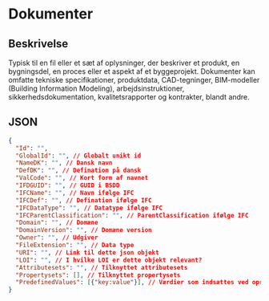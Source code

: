 # Dokumenter

## Beskrivelse

Typisk til en fil eller et sæt af oplysninger, der beskriver et produkt, en bygningsdel, en proces eller et aspekt af et byggeprojekt. Dokumenter kan omfatte tekniske specifikationer, produktdata, CAD-tegninger, BIM-modeller (Building Information Modeling), arbejdsinstruktioner, sikkerhedsdokumentation, kvalitetsrapporter og kontrakter, blandt andre.

## JSON

```json
{
  "Id": "",
  "GlobalId": "", // Globalt unikt id
  "NameDK": "", // Dansk navn
  "DefDK": "", // Defination på dansk
  "ValCode": "", // Kort form af navnet
  "IFDGUID": "", // GUID i BSDD
  "IFCName": "", // Navn ifølge IFC
  "IFCDef": "", // Defination ifølge IFC
  "IFCDataType": "", // Datatype ifølge IFC
  "IFCParentClassification": "", // ParentClassification ifølge IFC
  "Domain": "", // Domæne
  "DomainVersion": "", // Domæne version
  "Owner": "", // Udgiver
  "FileExtension": "", // Data type
  "URI": "", // Link til dette json objekt
  "LOI": "", // I hvilke LOI er dette objekt relevant?
  "Attributesets": "", // Tilknyttet attributesets
  "Propertysets": [], // Tilknyttet propertysets
  "PredefinedValues": [{"key:value"}], // Værdier som indsættes ved oprettelse
}
```
